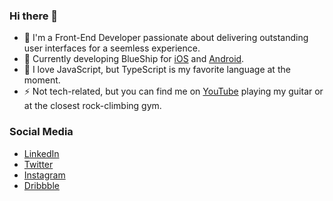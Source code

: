 ### Hi there 👋

- 🔭 I'm a Front-End Developer passionate about delivering outstanding user interfaces for a seemless experience.
- 🌱 Currently developing BlueShip for [iOS](https://apps.apple.com/ca/app/blueship/id1573998645) and [Android](https://play.google.com/store/apps/details?id=com.blueship.mobile).
- 🥞 I love JavaScript, but TypeScript is my favorite language at the moment. 
- ⚡ Not tech-related, but you can find me on [YouTube](https://youtu.be/yyyYsj0ovtY) playing my guitar or at the closest rock-climbing gym.

### Social Media

- [LinkedIn](https://www.linkedin.com/in/daviavmello/)
- [Twitter](https://twitter.com/DaviMello)
- [Instagram](https://www.instagram.com/daviavmello/)
- [Dribbble](https://dribbble.com/daviavmello)
